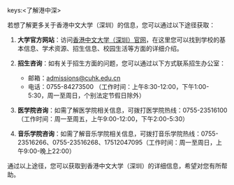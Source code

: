 keys:<了解港中深>


若想了解更多关于香港中文大学（深圳）的信息，您可以通过以下途径获取：

1. **大学官方网站**：访问[香港中文大学（深圳）官网](https://www.cuhk.edu.cn/)，在这里您可以找到学校的基本信息、学术资源、招生信息、校园生活等方面的详细介绍。

2. **招生咨询**：如有关于招生方面的问题，您可以通过以下方式联系招生办公室：
   - 邮箱：admissions@cuhk.edu.cn
   - 电话：0755-84273500 （工作时间：上午8:30-12:00，下午1:00-5:30，周一至周日，个别法定节假日除外）

3. **医学院咨询**：如需了解医学院相关信息，可拨打医学院热线：0755-23516100（工作时间：周一至周五，上午9:00-12:00，下午2:00-5:30）

4. **音乐学院咨询**：如需了解音乐学院相关信息，可拨打音乐学院热线：0755-23516266、0755-23516268、17512047095（工作时间：周一至周日，上午9:00-晚上22:00）

通过以上途径，您可以获取到香港中文大学（深圳）的详细信息，希望对您有所帮助。